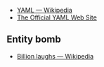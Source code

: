 - [YAML — Wikipedia](https://en.wikipedia.org/wiki/YAML)
- [The Official YAML Web Site](http://yaml.org/)

## Entity bomb

- [Billion laughs — Wikipedia](https://en.wikipedia.org/wiki/Billion_laughs)
